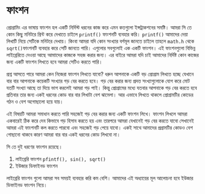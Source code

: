 # ফাংশন

প্রোগ্রামিং এর ভাষায় ফাংশন হল একটি নির্দিস্ট ধরনের কাজ করে এমন কতগুলো ইন্সট্রাকশনের সমষ্টি। আমরা সি তে কোন কিছু মনিটরে প্রিন্ট করে দেখাতে চাইলে `printf()` ফাংশনটি ব্যবহার করি। `printf()` আমাদের দেয়া লিখাটি নিয়ে সেটিকে মনিটরে দেখায়। কিংবা আমরা যদি কোন সংখ্যার বর্গমূল জানতে চাইলে তাহলে `math.h` থেকে `sqrt()`ফাংশনটি ব্যবহার করে সেটি জানতে পারি। এগুলোর সবগুলোই এক একটি ফাংশন। এই ফাংশনগুলো বিভিন্ন লাইব্রেরিতে দেওয়া আছে আমাাদের কাজকে সহজ করার জন্য। এর বাইরে আমরা যদি চাই আমাদের নির্দিষ্ট কোন কাজের জন্য একটি ফাংশন লিখতে হবে আমরা সেটিও করতে পারি।

প্রশ্ন আসতে পারে আমরা কেন নিজেরা ফাংশন লিখতে যাবো? ধরুন আপনাকে একটি বড় প্রোগ্রাম লিখতে হচ্ছে যেখানে বার বার আপনাকে কয়েকটি সংখ্যার গড় বের করতে হবে। গড় বের করার জন্য প্রদত্ত সংখ্যাগুলোকে যোগ করে মোট যতটি সংখ্যা আছে তা দিয়ে ভাগ করলেই আমরা গড় পাই। কিন্তু প্রোগ্রামের মধ্যে যতবার আপনাকে গড় বের করতে হবে প্রতিবার তার জন্য একই ধরনের কোড বার বার লিখাটা বেশ ঝামেলা। আর এভাবে লিখতে থাকলে প্রোগ্রামটির কোডের গঠন ও বেশ অগোছালো হয়ে যায়।

এই বিষয়টি আমরা সমাধান করতে পারি সহজেই গড় বের করার জন্য একটি ফাংশন লিখে। ফাংশন লিখলে আমরা একবারেই ঠিক করে দেব কিভাবে গড় হিসাব করতে হয় এবং তারপরে আমরা যেখানেই গড় বের করতে যাবো সেখানেই আমরা এই ফাংশনটি কল করতে পারবো এবং সহজেই গড় পেয়ে যাবো। একই সাথে আমাদের প্রগ্রামটির কোডও বেশ গোছানো থাকবে কারণ আমরা বার বার একই ধরনের কোড লিখবো না।

সি তে দুই ধরণের ফাংশন রয়েছে।

1. লাইব্রেরি ফাংশন ‍`pfintf(), sin(), sqrt()‍‍`
2. ইউজার ডিফাইনড ফাংশন

লাইব্রেরি ফাংশন গুলো আমরা সব সময়ই ব্যবহার করি কম বেশি। আমাদের এই অধ্যায়ের মূল আলোচনা হবে ইউজার ডিফাইনড ফাংশন নিয়ে।

